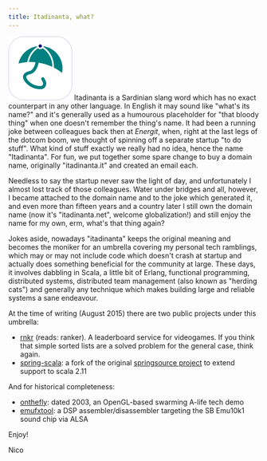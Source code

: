 ```yaml
---
title: Itadinanta, what?
---
```


![(?)](/img/logo_itadinanta_color_128.png) Itadinanta is a Sardinian slang word which has no exact counterpart in any other language. In English it may sound like "what's its name?" and it's generally used as a humourous placeholder for "that bloody thing" when one doesn't remember the thing's name. It had been a running joke between colleagues back then at *Energit*, when, right at the last legs of the dotcom boom, we thought of spinning off a separate startup "to do stuff". What kind of stuff exactly we really had no idea, hence the name "Itadinanta". For fun, we put together some spare change to buy a domain name, originally "itadinanta.it" and created an email each.

Needless to say the startup never saw the light of day, and unfortunately I almost lost track of those colleagues. Water under bridges and all, however, I became attached to the domain name and to the joke which generated it, and even more than fifteen years and a country later I still own the domain name (now it's "itadinanta.net", welcome globalization!) and still enjoy the name for my own, erm, what's that thing again?

Jokes aside, nowadays "itadinanta" keeps the original meaning and becomes the moniker for an umbrella covering my personal tech ramblings, which may or may not include code which doesn't crash at startup and actually does something beneficial for the community at large. These days, it involves dabbling in Scala, a little bit of Erlang, functional programming, distributed systems, distributed team management (also known as "herding cats") and generally any technique which makes building large and reliable systems a sane endeavour.

At the time of writing (August 2015) there are two public projects under this umbrella:

- [rnkr](http://github.com/itadinanta/rnkr) (reads: ranker). A leaderboard service for videogames. If you think that simple sorted lists are a solved problem for the general case, think again.
- [spring-scala](http://github.com/itadinanta/spring-scala): a fork of the original [springsource project](http://github.com/spring-projects/spring-scala) to extend support to scala 2.11

And for historical completeness:

- [onthefly](http://github.com/itadinanta/onthefly): dated 2003, an OpenGL-based swarming A-life tech demo 
- [emufxtool](http://github.com/itadinanta/emufxtool): a DSP assembler/disassembler targeting the SB Emu10k1 sound chip via ALSA

Enjoy!

Nico
